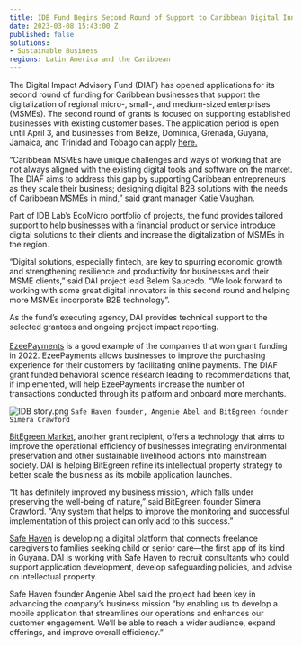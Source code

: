 ```yaml
---
title: IDB Fund Begins Second Round of Support to Caribbean Digital Innovators
date: 2023-03-08 15:43:00 Z
published: false
solutions:
- Sustainable Business
regions: Latin America and the Caribbean
---
```


The Digital Impact Advisory Fund (DIAF) has opened applications for its second round of funding for Caribbean businesses that support the digitalization of regional micro-, small-, and medium-sized enterprises (MSMEs). The second round of grants is focused on supporting established businesses with existing customer bases. The application period is open until April 3, and businesses from Belize, Dominica, Grenada, Guyana, Jamaica, and Trinidad and Tobago can apply [here.](https://form.collect.dai.com/x/SnYIhYOh)

“Caribbean MSMEs have unique challenges and ways of working that are not always aligned with the existing digital tools and software on the market. The DIAF aims to address this gap by supporting Caribbean entrepreneurs as they scale their business; designing digital B2B solutions with the needs of Caribbean MSMEs in mind,” said grant manager Katie Vaughan.

Part of IDB Lab’s EcoMicro portfolio of projects, the fund provides tailored support to help businesses with a financial product or service introduce digital solutions to their clients and increase the digitalization of MSMEs in the region.

“Digital solutions, especially fintech, are key to spurring economic growth and strengthening resilience and productivity for businesses and their MSME clients,” said DAI project lead Belem Saucedo. “We look forward to working with some great digital innovators in this second round and helping more MSMEs incorporate B2B technology”.

As the fund’s executing agency, DAI provides technical support to the selected grantees and ongoing project impact reporting. \
\
[ EzeePayments](https://ezeepayments.com/) is a good example of the companies that won grant funding in 2022. EzeePayments allows businesses to improve the purchasing experience for their customers by facilitating online payments. The DIAF grant funded behavioral science research leading to recommendations that, if implemented, will help EzeePayments increase the number of transactions conducted through its platform and onboard more merchants.

![IDB story.png](/uploads/IDB%20story.png)
`Safe Haven founder, Angenie Abel and BitEgreen founder Simera Crawford`

[BitEgreen Market](http://www.cembi.org/our-solution/), another grant recipient, offers a technology that aims to improve the operational efficiency of businesses integrating environmental preservation and other sustainable livelihood actions into mainstream society. DAI is helping BitEgreen refine its intellectual property strategy to better scale the business as its mobile application launches.

“It has definitely improved my business mission, which falls under preserving the well-being of nature,” said BitEgreen founder Simera Crawford. “Any system that helps to improve the monitoring and successful implementation of this project can only add to this success.”

[Safe Haven](https://safehavengy.com/ords/safe_haven/r/safe-haven/home) is developing a digital platform that connects freelance caregivers to families seeking child or senior care—the first app of its kind in Guyana. DAI is working with Safe Haven to recruit consultants who could support application development, develop safeguarding policies, and advise on intellectual property.

Safe Haven founder Angenie Abel said the project had been key in advancing the company’s business mission “by enabling us to develop a mobile application that streamlines our operations and enhances our customer engagement. We’ll be able to reach a wider audience, expand offerings, and improve overall efficiency.”